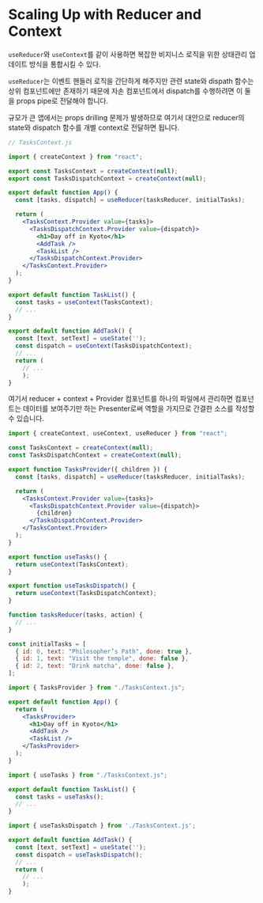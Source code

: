 # Scaling Up with Reducer and Context

`useReducer`와 `useContext`를 같이 사용하면 복잡한 비지니스 로직을 위한 상태관리 업데이트 방식을 통합시킬 수 있다.

`useReducer`는 이벤트 핸들러 로직을 간단하게 해주지만 관련 state와 dispath 함수는 상위 컴포넌트에만 존재하기 때문에 자손 컴포넌트에서 dispatch를 수행하려면 이 둘을 props pipe로 전달해야 합니다.

규모가 큰 앱에서는 props drilling 문제가 발생하므로 여기서 대안으로 reducer의 state와 dispatch 함수를 개별 context로 전달하면 됩니다.

```jsx
// TasksContext.js

import { createContext } from "react";

export const TasksContext = createContext(null);
export const TasksDispatchContext = createContext(null);
```

```jsx
export default function App() {
  const [tasks, dispatch] = useReducer(tasksReducer, initialTasks);

  return (
    <TasksContext.Provider value={tasks}>
      <TasksDispatchContext.Provider value={dispatch}>
        <h1>Day off in Kyoto</h1>
        <AddTask />
        <TaskList />
      </TasksDispatchContext.Provider>
    </TasksContext.Provider>
  );
}
```

```jsx
export default function TaskList() {
  const tasks = useContext(TasksContext);
  // ...
}
```

```jsx
export default function AddTask() {
  const [text, setText] = useState('');
  const dispatch = useContext(TasksDispatchContext);
  // ...
  return (
    // ...
	);
}
```

여기서 reducer + context + Provider 컴포넌트를 하나의 파일에서 관리하면 컴포넌트는 데이터를 보여주기만 하는 Presenter로써 역할을 가지므로 간결한 소스를 작성할 수 있습니다.

```jsx
import { createContext, useContext, useReducer } from "react";

const TasksContext = createContext(null);
const TasksDispatchContext = createContext(null);

export function TasksProvider({ children }) {
  const [tasks, dispatch] = useReducer(tasksReducer, initialTasks);

  return (
    <TasksContext.Provider value={tasks}>
      <TasksDispatchContext.Provider value={dispatch}>
        {children}
      </TasksDispatchContext.Provider>
    </TasksContext.Provider>
  );
}

export function useTasks() {
  return useContext(TasksContext);
}

export function useTasksDispatch() {
  return useContext(TasksDispatchContext);
}

function tasksReducer(tasks, action) {
  // ...
}

const initialTasks = [
  { id: 0, text: "Philosopher’s Path", done: true },
  { id: 1, text: "Visit the temple", done: false },
  { id: 2, text: "Drink matcha", done: false },
];
```

```jsx
import { TasksProvider } from "./TasksContext.js";

export default function App() {
  return (
    <TasksProvider>
      <h1>Day off in Kyoto</h1>
      <AddTask />
      <TaskList />
    </TasksProvider>
  );
}
```

```jsx
import { useTasks } from "./TasksContext.js";

export default function TaskList() {
  const tasks = useTasks();
  // ...
}
```

```jsx
import { useTasksDispatch } from './TasksContext.js';

export default function AddTask() {
  const [text, setText] = useState('');
  const dispatch = useTasksDispatch();
  // ...
  return (
    // ...
	);
}
```
